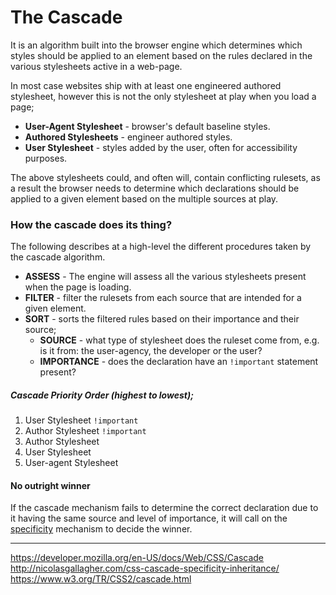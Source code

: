 # The Cascade

It is an algorithm built into the browser engine which determines which styles should be applied to an element based on the rules declared in the various stylesheets active in a web-page.

In most case websites ship with at least one engineered authored stylesheet, however this is not the only stylesheet at play when you load a page;

- **User-Agent Stylesheet** - browser's default baseline styles.
- **Authored Stylesheets** - engineer authored styles.
- **User Stylesheet** - styles added by the user, often for accessibility purposes.

The above stylesheets could, and often will, contain conflicting rulesets, as a result the browser needs to determine which declarations should be applied to a given element based on the multiple sources at play.

### **How the cascade does its thing**?

The following describes at a high-level the different procedures taken by the cascade algorithm.

- **ASSESS** - The engine will assess all the various stylesheets present when the page is loading.
- **FILTER** - filter the rulesets from each source that are intended for a given element.
- **SORT** - sorts the filtered rules based on their importance and their source;
  - **SOURCE** - what type of stylesheet does the ruleset come from, e.g. is it from: the user-agency, the developer or the user?
  - **IMPORTANCE** - does the declaration have an `!important` statement present?

##### **Cascade Priority Order** (highest to lowest);

1. User Stylesheet `!important`
2. Author Stylesheet `!important`
3. Author Stylesheet
4. User Stylesheet
5. User-agent Stylesheet

#### No outright winner

If the cascade mechanism fails to determine the correct declaration due to it having the same source and level of importance, it will call on the [specificity](../specificity) mechanism to decide the winner.

---

https://developer.mozilla.org/en-US/docs/Web/CSS/Cascade
http://nicolasgallagher.com/css-cascade-specificity-inheritance/
https://www.w3.org/TR/CSS2/cascade.html
